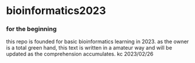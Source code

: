 # bioinformatics2023
### for the beginning
this repo is founded for basic bioinformatics learning in 2023. as the owner is a total green hand, this text is written in a amateur way and will be updated as the comprehension accumulates.
kc 2023/02/26
